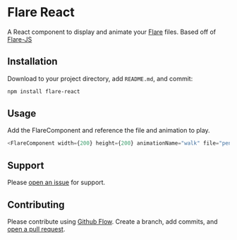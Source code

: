 # Flare React

A React component to display and animate your [Flare](https://www.2dimensions.com/about-flare) files. Based off of [Flare-JS](https://github.com/2d-inc/Flare-JS)

## Installation

Download to your project directory, add `README.md`, and commit:

```sh
npm install flare-react
```

## Usage

Add the FlareComponent and reference the file and animation to play.

```js
<FlareComponent width={200} height={200} animationName="walk" file="penguin.flr"/>
```

## Support

Please [open an issue](https://github.com/2d-inc/flare-react/issues/new) for support.

## Contributing

Please contribute using [Github Flow](https://guides.github.com/introduction/flow/). Create a branch, add commits, and [open a pull request](https://github.com/2d-inc/flare-react/compare/).